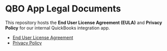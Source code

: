 # QBO App Legal Documents

This repository hosts the **End User License Agreement (EULA)** and **Privacy Policy** for our internal QuickBooks integration app.


- [End User License Agreement](./eula.html)
- [Privacy Policy](./privacy-policy.html)


